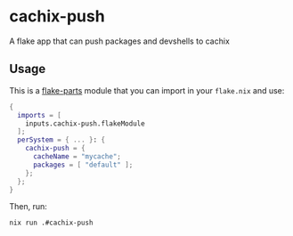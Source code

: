 # cachix-push

A flake app that can push packages and devshells to cachix

## Usage

This is a [flake-parts](https://flake.parts/) module that you can import in your `flake.nix` and use:

```nix
{
  imports = [
    inputs.cachix-push.flakeModule
  ];
  perSystem = { ... }: {
    cachix-push = {
      cacheName = "mycache";
      packages = [ "default" ];
    };
  };
}
```

Then, run:

```sh
nix run .#cachix-push
```